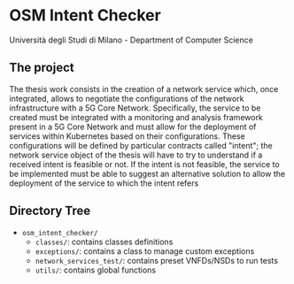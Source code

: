 # OSM Intent Checker

Università degli Studi di Milano - Department of Computer Science

## The project

The thesis work consists in the creation of a network service which, once integrated, allows to negotiate the
configurations of the network infrastructure with a 5G Core Network. Specifically, the service to be created must be
integrated with a monitoring and analysis framework present in a 5G Core Network and must allow for the deployment of
services within Kubernetes based on their configurations. These configurations will be defined by particular contracts
called "intent"; the network service object of the thesis will have to try to understand if a received intent is
feasible or not. If the intent is not feasible, the service to be implemented must be able to suggest an alternative
solution to allow the deployment of the service to which the intent refers

## Directory Tree

- `osm_intent_checker/`
    - `classes/`: contains classes definitions
    - `exceptions/`: contains a class to manage custom exceptions
    - `network_services_test/`: contains preset VNFDs/NSDs to run tests
    - `utils/`: contains global functions
